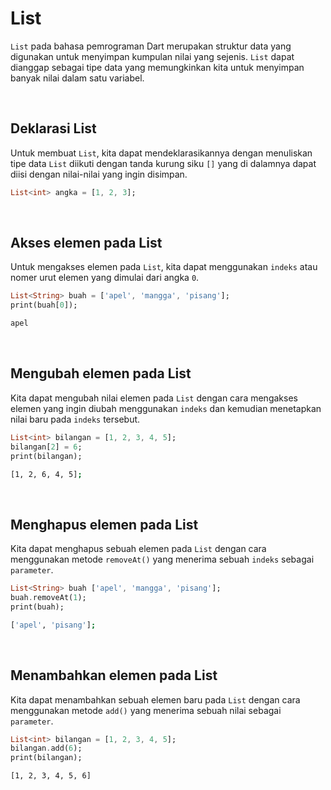 # List

`List` pada bahasa pemrograman Dart merupakan struktur data yang digunakan untuk menyimpan kumpulan nilai yang sejenis. `List` dapat dianggap sebagai tipe data yang memungkinkan kita untuk menyimpan banyak nilai dalam satu variabel.

</br>

## Deklarasi List

Untuk membuat `List`, kita dapat mendeklarasikannya dengan menuliskan tipe data `List` diikuti dengan tanda kurung siku `[]` yang di dalamnya dapat diisi dengan nilai-nilai yang ingin disimpan.

```Dart
List<int> angka = [1, 2, 3];
```

</br>

## Akses elemen pada List

Untuk mengakses elemen pada `List`, kita dapat menggunakan `indeks` atau nomer urut elemen yang dimulai dari angka `0`.

```Dart
List<String> buah = ['apel', 'mangga', 'pisang'];
print(buah[0]);
```
```sh
apel
```

</br>

## Mengubah elemen pada List

Kita dapat mengubah nilai elemen pada `List` dengan cara mengakses elemen yang ingin diubah menggunakan `indeks` dan kemudian menetapkan nilai baru pada `indeks` tersebut.

```Dart
List<int> bilangan = [1, 2, 3, 4, 5];
bilangan[2] = 6;
print(bilangan);
```
```sh
[1, 2, 6, 4, 5];
```

</br>

## Menghapus elemen pada List

Kita dapat menghapus sebuah elemen pada `List` dengan cara menggunakan metode `removeAt()` yang menerima sebuah `indeks` sebagai `parameter`.

```Dart
List<String> buah ['apel', 'mangga', 'pisang'];
buah.removeAt(1);
print(buah);
```
```sh
['apel', 'pisang'];
```

</br>

## Menambahkan elemen pada List

Kita dapat menambahkan sebuah elemen baru pada `List` dengan cara menggunakan metode `add()` yang menerima sebuah nilai sebagai `parameter`.

```Dart
List<int> bilangan = [1, 2, 3, 4, 5];
bilangan.add(6);
print(bilangan);
```
```sh
[1, 2, 3, 4, 5, 6]
```
